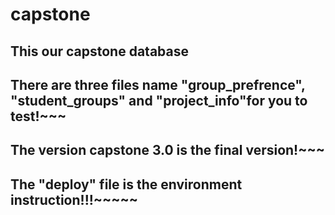 # capstone
This our capstone database
--------------------------------------------------------------------
There are three files name "group_prefrence", "student_groups" and "project_info"for you to test!~~~
--------------------------------------------------------------------
The version capstone 3.0 is the final version!~~~
-------------------------------------------------------------------
The "deploy" file is the environment instruction!!!~~~~~
-------------------------------------------------------------------
